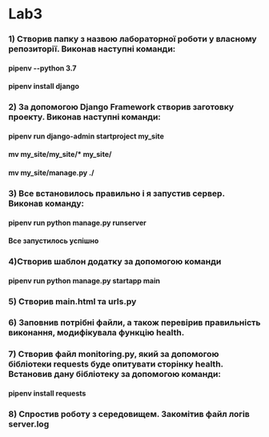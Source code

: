 # Lab3

### 1) Створив папку з назвою лабораторної роботи у власному репозиторії. Виконав наступні команди:
#### pipenv --python 3.7
#### pipenv install django
### 2) За допомогою Django Framework створив заготовку проекту. Виконав наступні команди: 
#### pipenv run django-admin startproject my_site

#### mv my_site/my_site/* my_site/
#### mv my_site/manage.py ./
### 3) Все встановилось правильно і я запустив сервер. Виконав команду:
#### pipenv run python manage.py runserver
#### Все запустилось успішно
### 4)Створив шаблон додатку за допомогою команди
#### pipenv run python manage.py startapp main
### 5) Створив main.html та urls.py
### 6) Заповнив потрібні файли, а також перевірив правильність виконання, модифікувала функцію  health.
### 7) Створив файл monitoring.py, який за допомогою бібліотеки requests буде опитувати сторінку health. Встановив дану бібліотеку за допомогою команди: 
#### pipenv install requests
### 8) Спростив роботу з середовищем. Закомітив файл логів server.log 
